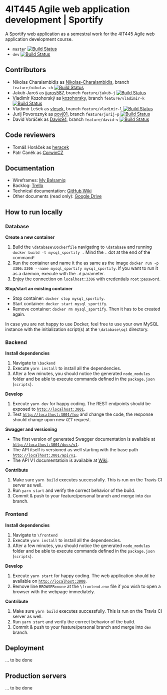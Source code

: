 

# 4IT445 Agile web application development | Sportify

A Sportify web application as a semestral work for the 4IT445 Agile web application development course.
- `master` [![Build Status](https://travis-ci.org/Nikolas-Charalambidis/4IT445.svg?branch=master)](https://travis-ci.org/Nikolas-Charalambidis/4IT445/branches)
- `dev` [![Build Status](https://travis-ci.org/Nikolas-Charalambidis/4IT445.svg?branch=dev)](https://travis-ci.org/Nikolas-Charalambidis/4IT445/branches)

## Contributors
- Nikolas Charalambidis as [Nikolas-Charalambidis](https://github.com/Nikolas-Charalambidis), branch `feature/nikolas-ch` [![Build Status](https://travis-ci.org/Nikolas-Charalambidis/4IT445.svg?branch=feature%2Fnikolas-ch)](https://travis-ci.org/Nikolas-Charalambidis/4IT445/branches)
- Jakub Jaroš as [jjaros587](https://github.com/jjaros587), branch `feature/jakub-j` [![Build Status](https://travis-ci.org/Nikolas-Charalambidis/4IT445.svg?branch=feature%2Fjakub-j)](https://travis-ci.org/Nikolas-Charalambidis/4IT445/branches)
- Vladimír Kozohorský as [kozohorsky](https://github.com/kozohorsky), branch `feature/vladimir-k` [![Build Status](https://travis-ci.org/Nikolas-Charalambidis/4IT445.svg?branch=feature%2Fvladimir-k)](https://travis-ci.org/Nikolas-Charalambidis/4IT445/branches)
- Vladimír Lešek as [vlesek](https://github.com/vlesek), branch `feature/vladimir-l` [![Build Status](https://travis-ci.org/Nikolas-Charalambidis/4IT445.svg?branch=feature%2Fvladimir-l)](https://travis-ci.org/Nikolas-Charalambidis/4IT445/branches)
- Jurij Povoroznyk as [povj01](https://github.com/povj01), branch `feature/jurij-p` [![Build Status](https://travis-ci.org/Nikolas-Charalambidis/4IT445.svg?branch=feature%2Fjurij-p)](https://travis-ci.org/Nikolas-Charalambidis/4IT445/branches)
- David Voráček as [Davis94](https://github.com/Davis94), branch `feature/david-v` [![Build Status](https://travis-ci.org/Nikolas-Charalambidis/4IT445.svg?branch=feature%2Fdavid-v)](https://travis-ci.org/Nikolas-Charalambidis/4IT445/branches)

## Code reviewers
- Tomáš Horáček as [heracek](https://github.com/heracek)
- Patr Čaněk as [CorwinCZ](https://github.com/CorwinCZ)

## Documentation
- Wireframes: [My Balsamiq](https://4it445.mybalsamiq.com/projects/sportify8)
- Backlog: [Trello](https://trello.com/b/xdKjZ1aC/sportify)
- Technical documentation: [GitHub Wiki](https://github.com/Nikolas-Charalambidis/4IT445/wiki)
- Other documents (read only): [Google Drive](https://drive.google.com/drive/folders/1HR7KYamV8zcGRj8VAkLtMEJI15myPq_-?usp=sharing)  

## How to run locally

### Database

**Create a new container**
1. Build the `\database\Dockerfile` navigating to `\database` and running `docker build -t mysql_sportify .` Mind the `.` dot at the end of the command!
2. Run the container and name it the as same as the image `docker run -p 3306:3306 --name mysql_sportify mysql_sportify`. If you want to run it as a daemon, execute with the `-d` parameter.
3. Enjoy the connection on `localhost:3306` with credentials `root:password`.

**Stop/start an existing container**
- Stop container: `docker stop mysql_sportify`.
- Start container: `docker start mysql_sportify`.
- Remove container: `docker rm mysql_sportify`. Then it has to be created again.

In case you are not happy to use Docker, feel free to use your own MySQL instance with the initialization script(s) at the `\database\sql` directory.

### Backend

**Install dependencies**
1. Navigate to `\backend`
2. Execute `yarn install` to install all the dependencies. 
3. After a few minutes, you should notice the generated `node_modules` folder and be able to execute commands defined in the `package.json` (`scripts`).

**Develop**
1. Execute `yarn dev` for happy coding. The REST endpoints should be exposed to [`http://localhost:3001`](http://localhost:3001).
2. Test [`http://localhost:3001/foo`](http://localhost:3001/foo) and change the code, the response should change upon new `GET` request.

**Swagger and versioning**
 - The first version of generated Swagger documentation is available at [`http://localhost:3001/docs/v1`](http://localhost:3001/docs/v1). 
  - The API itself is versioned as well starting with the base path [`http://localhost:3001/api/v1`](http://localhost:3001/api/v1). 
  - The API V1 documentatioin is available at [Wiki](https://github.com/Nikolas-Charalambidis/4IT445/wiki/v1).

**Contribute**
1. Make sure `yarn build` executes successfully. This is run on the Travis CI server as well.
2. Run `yarn start` and verify the correct behavior of the build.
3. Commit & push to your feature/personal branch and merge into `dev` branch. 

### Frontend

**Install dependencies**
1. Navigate to `\frontend`
2. Execute `yarn install` to install all the dependencies. 
3. After a few minutes, you should notice the generated `node_modules` folder and be able to execute commands defined in the `package.json` (`scripts`).

**Develop**
1. Execute `yarn start` for happy coding. The web application should be available on [`http://localhost:3000`](http://localhost:3000).
2. Remove line `BROWSER=none` at the `\frontend.env` file if you wish to open a browser with the webpage immediately. 

**Contribute**
1. Make sure `yarn build` executes successfully. This is run on the Travis CI server as well.
2. Run `yarn start` and verify the correct behavior of the build.
3. Commit & push to your feature/personal branch and merge into `dev` branch. 

## Deployment

... to be done

## Production servers

... to be done
